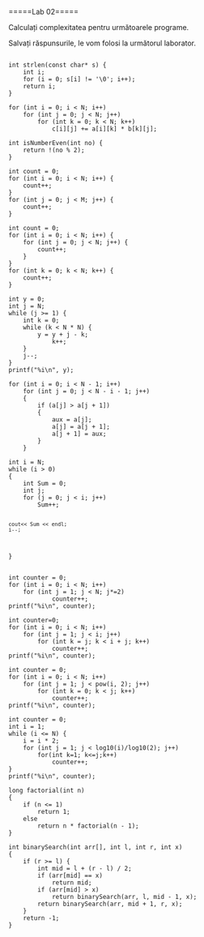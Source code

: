 =====Lab 02=====

Calculați complexitatea pentru următoarele programe.

Salvați răspunsurile, le vom folosi la următorul laborator.

<code c strlen.c>
int strlen(const char* s) {
    int i;
    for (i = 0; s[i] != '\0'; i++);
    return i;
}
</code>

<code c matrixMultiply.c>
for (int i = 0; i < N; i++)
	for (int j = 0; j < N; j++)
		for (int k = 0; k < N; k++)
			c[i][j] += a[i][k] * b[k][j];
</code>

<code c isEven.c>
int isNumberEven(int no) {
    return !(no % 2);
}
</code>

<code c doubleCount.c>
int count = 0;
for (int i = 0; i < N; i++) {
    count++;
}
for (int j = 0; j < M; j++) {
    count++;
}
</code>

<code c bigAndSmall.c>
int count = 0;
for (int i = 0; i < N; i++) {
    for (int j = 0; j < N; j++) {
        count++;
    }
}
for (int k = 0; k < N; k++) {
    count++;
}
</code>

<code c strangeSum.c>
int y = 0;
int j = N;
while (j >= 1) {
	int k = 0;
	while (k < N * N) {
		y = y + j - k;
	        k++;
	}
	j--;
}
printf("%i\n", y);
</code>

<code c bubbleSort.c>
for (int i = 0; i < N - 1; i++)
	for (int j = 0; j < N - i - 1; j++)
	{
		if (a[j] > a[j + 1])
		{
			aux = a[j];
			a[j] = a[j + 1];
			a[j + 1] = aux;
		}
	}
</code>

<code cpp dirty.c>
int i = N;
while (i > 0)
{
    int Sum = 0;
    int j;
    for (j = 0; j < i; j++)
        Sum++;
        
    cout<< Sum << endl;
    i--;
}
</code>

<code c strangeCount.c>
int counter = 0;
for (int i = 0; i < N; i++)
	for (int j = 1; j < N; j*=2)
			counter++;
printf("%i\n", counter);
</code>

<code c strangeCount2.c>
int counter=0;
for (int i = 0; i < N; i++)
	for (int j = 1; j < i; j++)
		for (int k = j; k < i + j; k++)
			counter++;
printf("%i\n", counter);
</code>

<code c strangeCount3.c>
int counter = 0;
for (int i = 0; i < N; i++)
	for (int j = 1; j < pow(i, 2); j++)
		for (int k = 0; k < j; k++)
			counter++;
printf("%i\n", counter);
</code>

<code c strangeCount4.c>
int counter = 0;
int i = 1;
while (i <= N) {
	i = i * 2;
	for (int j = 1; j < log10(i)/log10(2); j++)
		for(int k=1; k<=j;k++)
			counter++;
}
printf("%i\n", counter);
</code>

<code c factorial.c>
long factorial(int n)
{
    if (n <= 1)
        return 1;
    else
        return n * factorial(n - 1);
}
</code>

<code c binarySearch.c>
int binarySearch(int arr[], int l, int r, int x)
{
    if (r >= l) {
        int mid = l + (r - l) / 2;
        if (arr[mid] == x)
            return mid;
        if (arr[mid] > x)
            return binarySearch(arr, l, mid - 1, x);
        return binarySearch(arr, mid + 1, r, x);
    }
    return -1;
}
</code> 